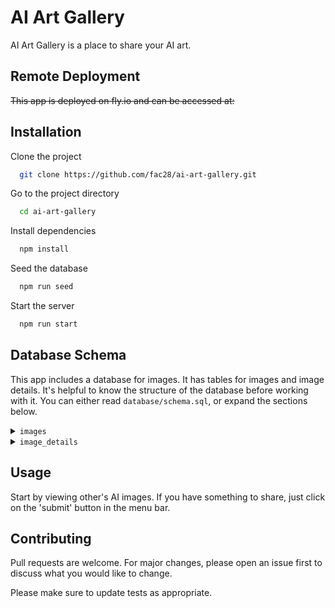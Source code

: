 # AI Art Gallery

AI Art Gallery is a place to share your AI art.

## Remote Deployment

~~This app is deployed on fly.io and can be accessed at:~~

## Installation

Clone the project

```bash
  git clone https://github.com/fac28/ai-art-gallery.git
```

Go to the project directory

```bash
  cd ai-art-gallery
```

Install dependencies

```bash
  npm install
```

Seed the database
```bash
  npm run seed
```

Start the server

```bash
  npm run start
```

## Database Schema

This app includes a database for images. It has tables for images and image details. It's helpful to know the structure of the database before working with it. You can either read `database/schema.sql`, or expand the sections below.

<details>
<summary><code>images</code></summary>

| column     | type     | constraints               |
| ---------- | -------- | ------------------------- |
| id         | integer  | primary key autoincrement |
| image_file      | blob     |                     |

</details>

<details>
<summary><code>image_details</code></summary>

| column     | type     | constraints               |
| ---------- | -------- | ------------------------- |
| id         | integer  | primary key autoincrement|
| description    | text  |  |
| created_at | datetime | DEFAULT CURRENT_TIMESTAMP |
| image_id | integer | references images(id)     |
| uploaded_by | text | |

</details>

## Usage

Start by viewing other's AI images. If you have something to share, just click on the 'submit' button in the menu bar.

## Contributing

Pull requests are welcome. For major changes, please open an issue first
to discuss what you would like to change.

Please make sure to update tests as appropriate.
